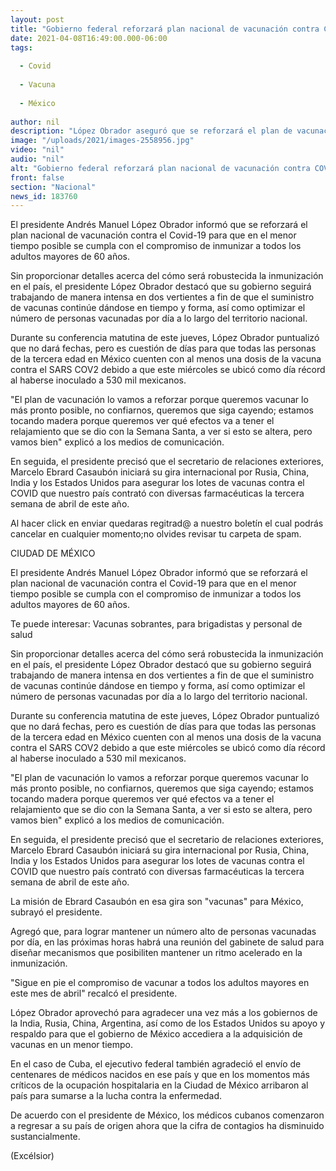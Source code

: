 ```yaml
---
layout: post
title: "Gobierno federal reforzará plan nacional de vacunación contra COVID"
date: 2021-04-08T16:49:00.000-06:00
tags:
  
  - Covid
  
  - Vacuna
  
  - México
  
author: nil
description: "López Obrador aseguró que se reforzará el plan de vacunación contra COVID y vacunar a la población lo más pronto posible; aún esperan los efectos del relajamiento por Semana Santa"
image: "/uploads/2021/images-2558956.jpg"
video: "nil"
audio: "nil"
alt: "Gobierno federal reforzará plan nacional de vacunación contra COVID"
front: false
section: "Nacional"
news_id: 183760
---
```


El presidente Andrés Manuel López Obrador informó que se reforzará el plan nacional de vacunación contra el Covid-19 para que en el menor tiempo posible se cumpla con el compromiso de inmunizar a todos los adultos mayores de 60 años.

Sin proporcionar detalles acerca del cómo será robustecida la inmunización en el país, el presidente López Obrador destacó que su gobierno seguirá trabajando de manera intensa en dos vertientes a fin de que el suministro de vacunas continúe dándose en tiempo y forma, así como optimizar el número de personas vacunadas por día a lo largo del territorio nacional.

Durante su conferencia matutina de este jueves, López Obrador puntualizó que no dará fechas, pero es cuestión de días para que todas las personas de la tercera edad en México cuenten con al menos una dosis de la vacuna contra el SARS COV2 debido a que este miércoles se ubicó como día récord al haberse inoculado a 530 mil mexicanos.

"El plan de vacunación lo vamos a reforzar porque queremos vacunar lo más pronto posible, no confiarnos, queremos que siga cayendo; estamos tocando madera porque queremos ver qué efectos va a tener el relajamiento que se dio con la Semana Santa, a ver si esto se altera, pero vamos bien" explicó a los medios de comunicación.

En seguida, el presidente precisó que el secretario de relaciones exteriores, Marcelo Ebrard Casaubón iniciará su gira internacional por Rusia, China, India y los Estados Unidos para asegurar los lotes de vacunas contra el COVID que nuestro país contrató con diversas farmacéuticas la tercera semana de abril de este año.

Al hacer click en enviar quedaras regitrad@ a nuestro boletín el cual podrás cancelar en cualquier momento;no olvides revisar tu carpeta de spam.

CIUDAD DE MÉXICO

El presidente Andrés Manuel López Obrador informó que se reforzará el plan nacional de vacunación contra el Covid-19 para que en el menor tiempo posible se cumpla con el compromiso de inmunizar a todos los adultos mayores de 60 años.

Te puede interesar: Vacunas sobrantes, para brigadistas y personal de salud

Sin proporcionar detalles acerca del cómo será robustecida la inmunización en el país, el presidente López Obrador destacó que su gobierno seguirá trabajando de manera intensa en dos vertientes a fin de que el suministro de vacunas continúe dándose en tiempo y forma, así como optimizar el número de personas vacunadas por día a lo largo del territorio nacional.

Durante su conferencia matutina de este jueves, López Obrador puntualizó que no dará fechas, pero es cuestión de días para que todas las personas de la tercera edad en México cuenten con al menos una dosis de la vacuna contra el SARS COV2 debido a que este miércoles se ubicó como día récord al haberse inoculado a 530 mil mexicanos.

"El plan de vacunación lo vamos a reforzar porque queremos vacunar lo más pronto posible, no confiarnos, queremos que siga cayendo; estamos tocando madera porque queremos ver qué efectos va a tener el relajamiento que se dio con la Semana Santa, a ver si esto se altera, pero vamos bien" explicó a los medios de comunicación.

En seguida, el presidente precisó que el secretario de relaciones exteriores, Marcelo Ebrard Casaubón iniciará su gira internacional por Rusia, China, India y los Estados Unidos para asegurar los lotes de vacunas contra el COVID que nuestro país contrató con diversas farmacéuticas la tercera semana de abril de este año.


La misión de Ebrard Casaubón en esa gira son "vacunas" para México, subrayó el presidente.

Agregó que, para lograr mantener un número alto de personas vacunadas por día, en las próximas horas habrá una reunión del gabinete de salud para diseñar mecanismos que posibiliten mantener un ritmo acelerado en la inmunización.

"Sigue en pie el compromiso de vacunar a todos los adultos mayores en este mes de abril" recalcó el presidente.

López Obrador aprovechó para agradecer una vez más a los gobiernos de la India, Rusia, China, Argentina, así como de los Estados Unidos su apoyo y respaldo para que el gobierno de México accediera a la adquisición de vacunas en un menor tiempo.

En el caso de Cuba, el ejecutivo federal también agradeció el envío de centenares de médicos nacidos en ese país y que en los momentos más críticos de la ocupación hospitalaria en la Ciudad de México arribaron al país para sumarse a la lucha contra la enfermedad.

De acuerdo con el presidente de México, los médicos cubanos comenzaron a regresar a su país de origen ahora que la cifra de contagios ha disminuido sustancialmente.

(Excélsior)